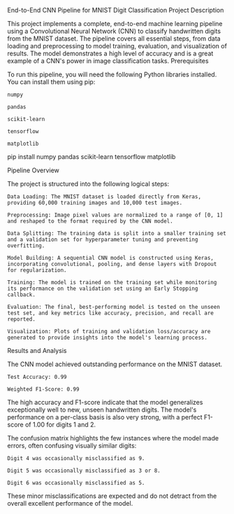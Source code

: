 End-to-End CNN Pipeline for MNIST Digit Classification
Project Description

This project implements a complete, end-to-end machine learning pipeline using a Convolutional Neural Network (CNN) to classify handwritten digits from the MNIST dataset. The pipeline covers all essential steps, from data loading and preprocessing to model training, evaluation, and visualization of results. The model demonstrates a high level of accuracy and is a great example of a CNN's power in image classification tasks.
Prerequisites

To run this pipeline, you will need the following Python libraries installed. You can install them using pip:

    numpy

    pandas

    scikit-learn

    tensorflow

    matplotlib

pip install numpy pandas scikit-learn tensorflow matplotlib

Pipeline Overview

The project is structured into the following logical steps:

    Data Loading: The MNIST dataset is loaded directly from Keras, providing 60,000 training images and 10,000 test images.

    Preprocessing: Image pixel values are normalized to a range of [0, 1] and reshaped to the format required by the CNN model.

    Data Splitting: The training data is split into a smaller training set and a validation set for hyperparameter tuning and preventing overfitting.

    Model Building: A sequential CNN model is constructed using Keras, incorporating convolutional, pooling, and dense layers with Dropout for regularization.

    Training: The model is trained on the training set while monitoring its performance on the validation set using an Early Stopping callback.

    Evaluation: The final, best-performing model is tested on the unseen test set, and key metrics like accuracy, precision, and recall are reported.

    Visualization: Plots of training and validation loss/accuracy are generated to provide insights into the model's learning process.

Results and Analysis

The CNN model achieved outstanding performance on the MNIST dataset.

    Test Accuracy: 0.99

    Weighted F1-Score: 0.99

The high accuracy and F1-score indicate that the model generalizes exceptionally well to new, unseen handwritten digits. The model's performance on a per-class basis is also very strong, with a perfect F1-score of 1.00 for digits 1 and 2.

The confusion matrix highlights the few instances where the model made errors, often confusing visually similar digits:

    Digit 4 was occasionally misclassified as 9.

    Digit 5 was occasionally misclassified as 3 or 8.

    Digit 6 was occasionally misclassified as 5.

These minor misclassifications are expected and do not detract from the overall excellent performance of the model.
